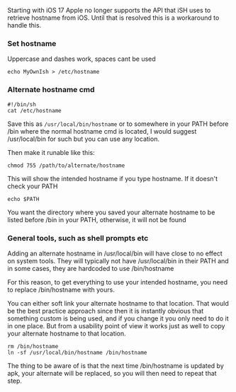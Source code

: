 Starting with iOS 17 Apple no longer supports the API that iSH uses to retrieve hostname from iOS. Until that is resolved this is a
workaround to handle this.

### Set hostname

Uppercase and dashes work, spaces cant be used

```shell
echo MyOwnIsh > /etc/hostname
```

### Alternate hostname cmd

```shell
#!/bin/sh
cat /etc/hostname
```

Save this as `/usr/local/bin/hostname` or to somewhere in your PATH before /bin where the
normal hostname cmd is located, I would suggest /usr/local/bin for such but you can use any location.

Then make it runable like this:

```shell
chmod 755 /path/to/alternate/hostname
```
This will show the intended hostname if you type hostname. If it doesn't check your PATH

```shell
echo $PATH
```

You want the directory where you saved your alternate hostname to be listed before /bin in your PATH, otherwise, it will not be found

### General tools, such as shell prompts etc

Adding an alternate hostname in /usr/local/bin will have close to no effect on system tools. They will typically not have /usr/local/bin in their PATH and in some cases, they are hardcoded to use /bin/hostname

For this reason, to get everything to use your intended hostname, you need to replace /bin/hostname with yours.

You can either soft link your alternate hostname to that location. That would be the best practice approach since then it is instantly obvious that something custom is being used, and if you change it you only need to do it in one place. But from a usability point of view it works just as well to copy your alternate hostname to that location.

```shell
rm /bin/hostname
ln -sf /usr/local/bin/hostname /bin/hostname
```

The thing to be aware of is that the next time /bin/hostname is updated by apk, your alternate will be replaced, so you will then need to repeat that step.

